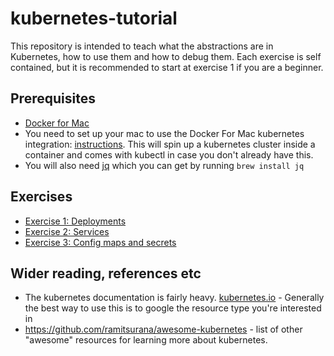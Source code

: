 # kubernetes-tutorial
This repository is intended to teach what the abstractions are in Kubernetes, how to use them and how to debug them. Each exercise is self contained, but it is recommended to start at exercise 1 if you are a beginner.

## Prerequisites
- [Docker for Mac](https://download.docker.com/mac/stable/Docker.dmg)
- You need to set up your mac to use the Docker For Mac kubernetes integration: [instructions](https://docs.docker.com/docker-for-mac/#kubernetes). This will spin up a kubernetes cluster inside a container and comes with kubectl in case you don't already have this.
- You will also need [jq](https://stedolan.github.io/jq/) which you can get by running `brew install jq`

## Exercises
- [Exercise 1: Deployments](deployments.md)
- [Exercise 2: Services](services.md)
- [Exercise 3: Config maps and secrets](config.md)

## Wider reading, references etc
- The kubernetes documentation is fairly heavy. [kubernetes.io](https://kubernetes.io) - Generally the best way to use this is to google the resource type you're interested in
- https://github.com/ramitsurana/awesome-kubernetes - list of other "awesome" resources for learning more about kubernetes.